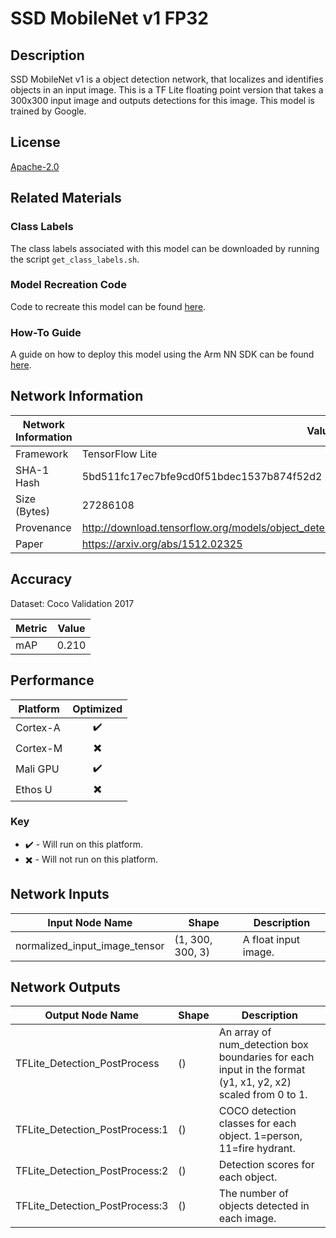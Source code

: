 # SSD MobileNet v1 FP32

## Description
SSD MobileNet v1 is a object detection network, that localizes and identifies objects in an input image. This is a TF Lite floating point version that takes a 300x300 input image and outputs detections for this image. This model is trained by Google.

## License
[Apache-2.0](https://spdx.org/licenses/Apache-2.0.html)

## Related Materials
### Class Labels
The class labels associated with this model can be downloaded by running the script `get_class_labels.sh`.

### Model Recreation Code
Code to recreate this model can be found [here](recreate_model/).

### How-To Guide
A guide on how to deploy this model using the Arm NN SDK can be found [here](https://developer.arm.com/solutions/machine-learning-on-arm/developer-material/how-to-guides/object-recognition-with-arm-nn-and-raspberry-pi).

## Network Information
| Network Information |  Value         |
|---------------------|------------------|
|  Framework          | TensorFlow Lite |
|  SHA-1 Hash         | 5bd511fc17ec7bfe9cd0f51bdec1537b874f52d2 |
|  Size (Bytes)       | 27286108 |
|  Provenance         | http://download.tensorflow.org/models/object_detection/ssd_mobilenet_v1_coco_2018_01_28.tar.gz |
|  Paper              | https://arxiv.org/abs/1512.02325 |

## Accuracy
Dataset: Coco Validation 2017

| Metric | Value |
|--------|-------|
| mAP | 0.210 |

## Performance
| Platform | Optimized |
|----------|:---------:|
| Cortex-A |:heavy_check_mark:         |
| Cortex-M |:heavy_multiplication_x:         |
| Mali GPU |:heavy_check_mark:         |
| Ethos U  |:heavy_multiplication_x:         |

### Key
* :heavy_check_mark: - Will run on this platform.
* :heavy_multiplication_x: - Will not run on this platform.



## Network Inputs
| Input Node Name |  Shape  | Description |
|-----------------|---------|-------------|
| normalized_input_image_tensor | (1, 300, 300, 3) | A float input image. |

## Network Outputs
| Output Node Name |  Shape  | Description |
|------------------|---------|-------------|
| TFLite_Detection_PostProcess | () | An array of num_detection box boundaries for each input in the format (y1, x1, y2, x2) scaled from 0 to 1. |
| TFLite_Detection_PostProcess:1 | () | COCO detection classes for each object. 1=person, 11=fire hydrant. |
| TFLite_Detection_PostProcess:2 | () | Detection scores for each object. |
| TFLite_Detection_PostProcess:3 | () | The number of objects detected in each image. |
